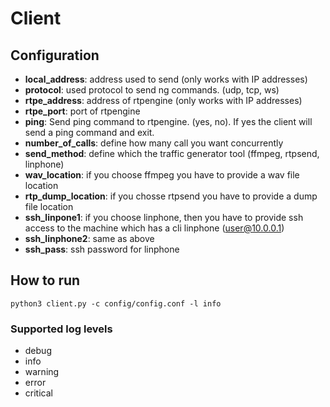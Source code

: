 # Client

## Configuration

- **local_address**: address used to send (only works with IP addresses)
- **protocol**: used protocol to send ng commands. (udp, tcp, ws)
- **rtpe_address**: address of rtpengine (only works with IP addresses)
- **rtpe_port**: port of rtpengine
- **ping**: Send ping command to rtpengine. (yes, no). If yes the client
  will send a ping command and exit. 
- **number_of_calls**: define how many call you want concurrently
- **send_method**: define which the traffic generator tool (ffmpeg, rtpsend, linphone)
- **wav_location**: if you choose ffmpeg you have to provide a wav file location
- **rtp_dump_location**: if you chosse rtpsend you have to provide a dump file location
- **ssh_linpone1**: if you choose linphone, then you have to provide ssh access to the
  machine which has a cli linphone (user@10.0.0.1)
- **ssh_linphone2**: same as above
- **ssh_pass**: ssh password for linphone

## How to run

```
python3 client.py -c config/config.conf -l info
```

### Supported log levels

- debug
- info
- warning
- error
- critical